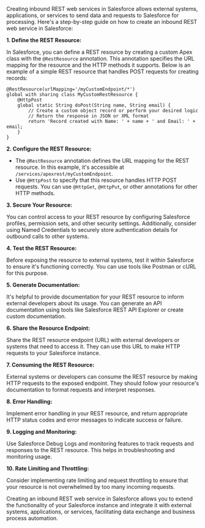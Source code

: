 Creating inbound REST web services in Salesforce allows external systems, applications, or services to send data and requests to Salesforce for processing. Here's a step-by-step guide on how to create an inbound REST web service in Salesforce:

**1. Define the REST Resource:**

In Salesforce, you can define a REST resource by creating a custom Apex class with the `@RestResource` annotation. This annotation specifies the URL mapping for the resource and the HTTP methods it supports. Below is an example of a simple REST resource that handles POST requests for creating records:

```apex
@RestResource(urlMapping='/myCustomEndpoint/*')
global with sharing class MyCustomRestResource {
    @HttpPost
    global static String doPost(String name, String email) {
        // Create a custom object record or perform your desired logic
        // Return the response in JSON or XML format
        return 'Record created with Name: ' + name + ' and Email: ' + email;
    }
}
```

**2. Configure the REST Resource:**

- The `@RestResource` annotation defines the URL mapping for the REST resource. In this example, it's accessible at `/services/apexrest/myCustomEndpoint`.
- Use `@HttpPost` to specify that this resource handles HTTP POST requests. You can use `@HttpGet`, `@HttpPut`, or other annotations for other HTTP methods.

**3. Secure Your Resource:**

You can control access to your REST resource by configuring Salesforce profiles, permission sets, and other security settings. Additionally, consider using Named Credentials to securely store authentication details for outbound calls to other systems.

**4. Test the REST Resource:**

Before exposing the resource to external systems, test it within Salesforce to ensure it's functioning correctly. You can use tools like Postman or cURL for this purpose.

**5. Generate Documentation:**

It's helpful to provide documentation for your REST resource to inform external developers about its usage. You can generate an API documentation using tools like Salesforce REST API Explorer or create custom documentation.

**6. Share the Resource Endpoint:**

Share the REST resource endpoint (URL) with external developers or systems that need to access it. They can use this URL to make HTTP requests to your Salesforce instance.

**7. Consuming the REST Resource:**

External systems or developers can consume the REST resource by making HTTP requests to the exposed endpoint. They should follow your resource's documentation to format requests and interpret responses.

**8. Error Handling:**

Implement error handling in your REST resource, and return appropriate HTTP status codes and error messages to indicate success or failure.

**9. Logging and Monitoring:**

Use Salesforce Debug Logs and monitoring features to track requests and responses to the REST resource. This helps in troubleshooting and monitoring usage.

**10. Rate Limiting and Throttling:**

Consider implementing rate limiting and request throttling to ensure that your resource is not overwhelmed by too many incoming requests.

Creating an inbound REST web service in Salesforce allows you to extend the functionality of your Salesforce instance and integrate it with external systems, applications, or services, facilitating data exchange and business process automation.
